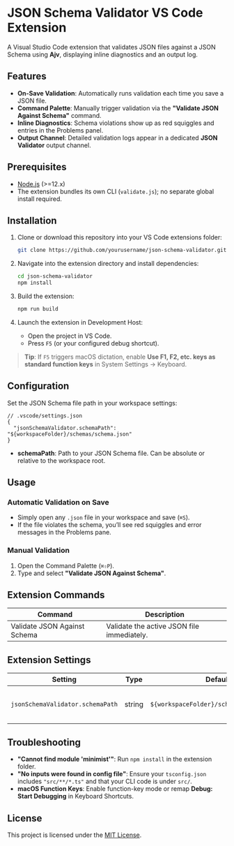 # JSON Schema Validator VS Code Extension

A Visual Studio Code extension that validates JSON files against a JSON Schema using **Ajv**, displaying inline diagnostics and an output log.

## Features

* **On-Save Validation**: Automatically runs validation each time you save a JSON file.
* **Command Palette**: Manually trigger validation via the **"Validate JSON Against Schema"** command.
* **Inline Diagnostics**: Schema violations show up as red squiggles and entries in the Problems panel.
* **Output Channel**: Detailed validation logs appear in a dedicated **JSON Validator** output channel.

## Prerequisites

* [Node.js](https://nodejs.org/) (>=12.x)
* The extension bundles its own CLI (`validate.js`); no separate global install required.

## Installation

1. Clone or download this repository into your VS Code extensions folder:

   ```bash
   git clone https://github.com/yourusername/json-schema-validator.git
   ```
2. Navigate into the extension directory and install dependencies:

   ```bash
   cd json-schema-validator
   npm install
   ```
3. Build the extension:

   ```bash
   npm run build
   ```
4. Launch the extension in Development Host:

   * Open the project in VS Code.
   * Press `F5` (or your configured debug shortcut).

> **Tip**: If `F5` triggers macOS dictation, enable **Use F1, F2, etc. keys as standard function keys** in System Settings → Keyboard.

## Configuration

Set the JSON Schema file path in your workspace settings:

```jsonc
// .vscode/settings.json
{
  "jsonSchemaValidator.schemaPath": "${workspaceFolder}/schemas/schema.json"
}
```

* **schemaPath**: Path to your JSON Schema file. Can be absolute or relative to the workspace root.

## Usage

### Automatic Validation on Save

* Simply open any `.json` file in your workspace and save (`⌘S`).
* If the file violates the schema, you’ll see red squiggles and error messages in the Problems pane.

### Manual Validation

1. Open the Command Palette (`⌘⇧P`).
2. Type and select **"Validate JSON Against Schema"**.

## Extension Commands

| Command                      | Description                                |
| ---------------------------- | ------------------------------------------ |
| Validate JSON Against Schema | Validate the active JSON file immediately. |

## Extension Settings

| Setting                          | Type   | Default                                  | Description                          |
| -------------------------------- | ------ | ---------------------------------------- | ------------------------------------ |
| `jsonSchemaValidator.schemaPath` | string | `${workspaceFolder}/schemas/schema.json` | Path to the JSON Schema file to use. |

## Troubleshooting

* **"Cannot find module 'minimist'"**: Run `npm install` in the extension folder.
* **"No inputs were found in config file"**: Ensure your `tsconfig.json` includes `"src/**/*.ts"` and that your CLI code is under `src/`.
* **macOS Function Keys**: Enable function-key mode or remap **Debug: Start Debugging** in Keyboard Shortcuts.

## License

This project is licensed under the [MIT License](LICENSE).
